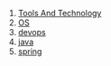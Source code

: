 
1. [Tools And Technology](https://github.com/lean-infinitely/m01.00.00-tool_and_technology)</br>
2. [OS](https://github.com/lean-infinitely/m02.00.00-os)</br>
3. [devops](https://github.com/lean-infinitely/m03.00.00-devops)</br>
4. [java](https://github.com/lean-infinitely/m04.00.00-java)</br>
5. [spring](https://github.com/lean-infinitely/m05.00.00-spring/blob/main/README.md)</br>

